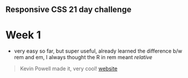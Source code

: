## Responsive CSS 21 day challenge

# Week 1

- very easy so far, but super useful, already learned the difference b/w rem and em, I always thought the R in rem meant _relative_

> Kevin Powell made it, very cool! [website](https://courses.kevinpowell.co/ "buy courses and stuff")

